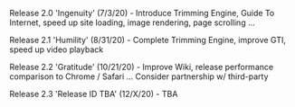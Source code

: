 Release 2.0 'Ingenuity' (7/3/20) - Introduce Trimming Engine, Guide To Internet, speed up site loading, image rendering, page scrolling ...

Release 2.1 'Humility' (8/31/20) - Complete Trimming Engine, improve GTI, speed up video playback

Release 2.2 'Gratitude' (10/21/20) - Improve Wiki, release performance comparison to Chrome / Safari ... Consider partnership w/ third-party

Release 2.3 'Release ID TBA' (12/X/20) - TBA
